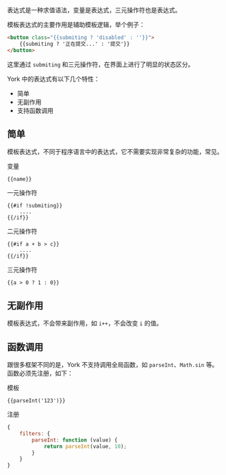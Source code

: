 表达式是一种求值语法，变量是表达式，三元操作符也是表达式。

模板表达式的主要作用是辅助模板逻辑，举个例子：

```html
<button class="{{submiting ? 'disabled' : ''}}">
    {{submiting ? '正在提交...' : '提交'}}
</button>
```

这里通过 `submiting` 和三元操作符，在界面上进行了明显的状态区分。

York 中的表达式有以下几个特性：

* 简单
* 无副作用
* 支持函数调用

## 简单

模板表达式，不同于程序语言中的表达式，它不需要实现非常复杂的功能，常见。

变量

```
{{name}}
```

一元操作符

```
{{#if !submiting}}
    ....
{{/if}}
```

二元操作符

```
{{#if a + b > c}}
    ....
{{/if}}
```

三元操作符

```
{{a > 0 ? 1 : 0}}
```

## 无副作用

模板表达式，不会带来副作用，如 `i++`，不会改变 `i` 的值。

## 函数调用

跟很多框架不同的是，York 不支持调用全局函数，如 `parseInt`、`Math.sin` 等。函数必须先注册，如下：

模板

```
{{parseInt('123')}}
```

注册

```javascript
{
    filters: {
        parseInt: function (value) {
            return parseInt(value, 10);
        }
    }
}
```